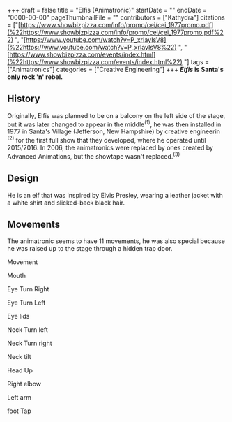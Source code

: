 +++
draft = false
title = "Elfis (Animatronic)"
startDate = ""
endDate = "0000-00-00"
pageThumbnailFile = ""
contributors = ["Kathydra"]
citations = ["[https://www.showbizpizza.com/info/promo/cei/cei_1977promo.pdf](%22https://www.showbizpizza.com/info/promo/cei/cei_1977promo.pdf%22) ", "[https://www.youtube.com/watch?v=P_xrIayIsV8](%22https://www.youtube.com/watch?v=P_xrIayIsV8%22) ", "[https://www.showbizpizza.com/events/index.html](%22https://www.showbizpizza.com/events/index.html%22) "]
tags = ["Animatronics"]
categories = ["Creative Engineering"]
+++
***Elfis* is Santa's only rock 'n' rebel.**

## History

Originally, Elfis was planned to be on a balcony on the left side of the stage, but it was later changed to appear in the middle<sup>(1)</sup>, he was then installed in 1977 in Santa's Village (Jefferson, New Hampshire) by creative engineerin <sup>(2)</sup> for the first full show that they developed, where he operated until 2015/2016.
In 2006, the animatronics were replaced by ones created by Advanced Animations, but the showtape wasn't replaced.<sup>(3)</sup>

## Design

He is an elf that was inspired by Elvis Presley, wearing a leather jacket with a white shirt and slicked-back black hair.

## Movements

The animatronic seems to have 11 movements, he was also special because he was raised up to the stage through a hidden trap door.

Movement

Mouth

Eye Turn Right

Eye Turn Left

Eye lids

Neck Turn left

Neck Turn right

Neck tilt

Head Up

Right elbow

Left arm

foot Tap

